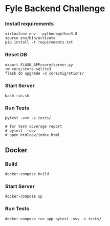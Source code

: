 # Fyle Backend Challenge


### Install requirements

```
virtualenv env --python=python3.8
source env/bin/activate
pip install -r requirements.txt
```

### Reset DB

```
export FLASK_APP=core/server.py
rm core/store.sqlite3
flask db upgrade -d core/migrations/
```

### Start Server

```
bash run.sh
```

### Run Tests

```
pytest -vvv -s tests/

# for test coverage report
# pytest --cov
# open htmlcov/index.html
```

## Docker

### Build

```
docker-compose build
```

### Start Server

```
docker-compose up
```

### Run Tests

```
docker-compose run app pytest -vvv -s tests/
```


